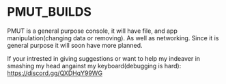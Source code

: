 # PMUT_BUILDS

PMUT is a general purpose console, it will have file, and app manipulation(changing data or removing). As well as networking.
Since it is general purpose it will soon have more planned.

If your intrested in giving suggestions or want to help my indeaver in smashing my head angainst my keyboard(debugging is hard): https://discord.gg/QXDHqY99WG
